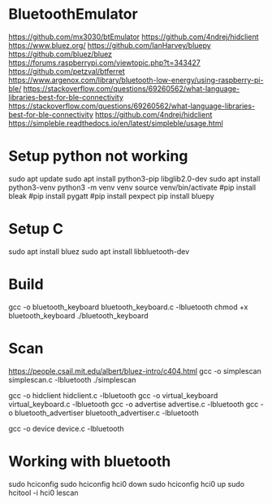 # BluetoothEmulator
https://github.com/mx3030/btEmulator
https://github.com/4ndrej/hidclient
https://www.bluez.org/
https://github.com/IanHarvey/bluepy
https://github.com/bluez/bluez
https://forums.raspberrypi.com/viewtopic.php?t=343427
https://github.com/petzval/btferret
https://www.argenox.com/library/bluetooth-low-energy/using-raspberry-pi-ble/
https://stackoverflow.com/questions/69260562/what-language-libraries-best-for-ble-connectivity
https://stackoverflow.com/questions/69260562/what-language-libraries-best-for-ble-connectivity
https://github.com/4ndrej/hidclient
https://simpleble.readthedocs.io/en/latest/simpleble/usage.html

# Setup python not working
sudo apt update
sudo apt install python3-pip libglib2.0-dev
sudo apt install python3-venv
python3 -m venv venv
source venv/bin/activate
#pip install bleak
#pip install pygatt
#pip install pexpect
pip install bluepy

# Setup C
sudo apt install bluez
sudo apt install libbluetooth-dev

# Build
gcc -o bluetooth_keyboard bluetooth_keyboard.c -lbluetooth
chmod +x bluetooth_keyboard
./bluetooth_keyboard

# Scan
https://people.csail.mit.edu/albert/bluez-intro/c404.html
gcc -o simplescan simplescan.c -lbluetooth
./simplescan

gcc -o hidclient hidclient.c -lbluetooth
gcc -o virtual_keyboard virtual_keyboard.c -lbluetooth
gcc -o advertise advertise.c -lbluetooth
gcc -o bluetooth_advertiser bluetooth_advertiser.c -lbluetooth

gcc -o device device.c -lbluetooth

# Working with bluetooth
sudo hciconfig
sudo hciconfig hci0 down
sudo hciconfig hci0 up
sudo hcitool -i hci0 lescan